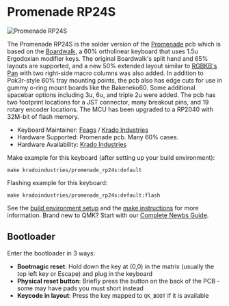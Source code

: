 # Promenade RP24S 

![Promenade RP24S](https://i.imgur.com/uQOhmmJ.jpeg)

The Promenade RP24S is the solder version of the [Promenade](https://github.com/qmk/qmk_firmware/tree/master/keyboards/kradoindustries/promenade) pcb which is based on the [Boardwalk](https://github.com/qmk/qmk_firmware/tree/master/keyboards/boardwalk), a 60% ortholinear keyboard that uses 1.5u Ergodoxian modifier keys. The original Boardwalk's split hand and 65% layouts are supported, and a new 50% extended layout similar to [RGBKB's Pan](https://github.com/qmk/qmk_firmware/tree/master/keyboards/rgbkb/pan) with two right-side macro columns was also added. In addition to Pok3r-style 60% tray mounting points, the pcb also has edge cuts for use in gummy o-ring mount boards like the Bakeneko60. Some additional spacebar options including 3u, 6u, and triple 2u were added. The pcb has two footprint locations for a JST connector, many breakout pins, and 19 rotary encoder locations. The MCU has been upgraded to a RP2040 with 32M-bit of flash memory. 


* Keyboard Maintainer: [Feags](https://github.com/Feags) / [Krado Industries](https://kradoindustries.com/)
* Hardware Supported: Promenade pcb. Many 60% cases.  
* Hardware Availability: [Krado Industries](https://kradoindustries.com/)

Make example for this keyboard (after setting up your build environment):

    make kradoindustries/promenade_rp24s:default

Flashing example for this keyboard:

    make kradoindustries/promenade_rp24s:default:flash
    

See the [build environment setup](https://docs.qmk.fm/#/getting_started_build_tools) and the [make instructions](https://docs.qmk.fm/#/getting_started_make_guide) for more information. Brand new to QMK? Start with our [Complete Newbs Guide](https://docs.qmk.fm/#/newbs).

## Bootloader

Enter the bootloader in 3 ways:

* **Bootmagic reset**: Hold down the key at (0,0) in the matrix (usually the top left key or Escape) and plug in the keyboard
* **Physical reset button**: Briefly press the button on the back of the PCB - some may have pads you must short instead
* **Keycode in layout**: Press the key mapped to `QK_BOOT` if it is available